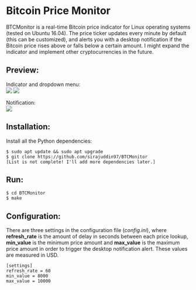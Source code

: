 # Bitcoin Price Monitor
BTCMonitor is a real-time Bitcoin price indicator for Linux operating systems (tested on Ubuntu 16.04). The price ticker updates every minute by default (this can be customized), and alerts you with a desktop notification if the Bitcoin price rises above or falls below a certain amount. I might expand the indicator and implement other cryptocurrencies in the future.

## Preview:
Indicator and dropdown menu:<br>
![](https://i.imgur.com/pLPlwpT.png?1)
![](https://i.imgur.com/m9sCl0k.png?1)

Notification:<br>
![](https://i.imgur.com/N6Xl1vt.png?1)

## Installation:
Install all the Python dependencies:
```
$ sudo apt update && sudo apt upgrade
$ git clone https://github.com/sirajuddin97/BTCMonitor
[List is not complete! I'll add more dependencies later.]
```

## Run:
```
$ cd BTCMonitor
$ make
```

## Configuration:
There are three settings in the configuration file (*config.ini*), where **refresh_rate** is the amount of delay in seconds between each price lookup, **min_value** is the minimum price amount and **max_value** is the maximum price amount in order to trigger the desktop notification alert. These values are measured in USD.
```
[settings]
refresh_rate = 60
min_value = 8000
max_value = 10000
```
